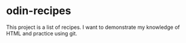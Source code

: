 # odin-recipes
This project is a list of recipes. 
I want to demonstrate my knowledge of HTML and practice using git. 